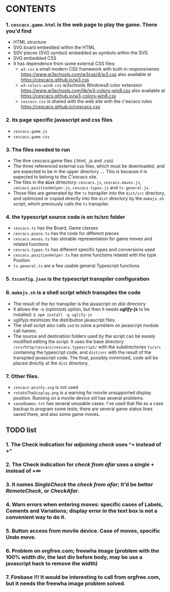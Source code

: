 # CONTENTS

### 1. `cescacs.game.html` is the web page to play the game. There you'd find
+ HTML structure
+ SVG board embedded within the HTML
+ SGV pieces (SVG symbol) embedded as symbols within the SVG
+ SVG embedded CSS
+ It has dependence from some external CSS files:
  * `w3.css` a small modern CSS framework with built-in responsivenes
    https://www.w3schools.com/w3css/4/w3.css
    also available at https://cescacs.github.io/w3.css
  * `w3-colors-win8.css` w3schools Windows8 color extension
    https://www.w3schools.com/lib/w3-colors-win8.css
    also available at https://cescacs.github.io/w3-colors-win8.css
  * `cescacs.css` is shared with the web site with the c'escacs rules
    https://cescacs.github.io/cescacs.css

### 2. its page specific javascript and css files
* `cescacs.game.js`
* `cescacs.game.css`

### 3. The files needed to run
* The thre cescacs.game files (.html, .js and .css)
* The three referenced external css files, which must be downloaded, and are expected to be in the upper directory **`..`** This is because it is expected to belong to the *C'escacs* site.
* The files in the **`dist`** dirtectory: `cescacs.js`, `cescacs.moves.js`, `cescacs.positionHelper.js`, `cescacs.types.js` and `ts.general.js`.
* Those files are generated by the `ts` transpiler into the `dist/src` directory, and optimized or copied directly into the `dist` directory by the `makejs.sh` script, which previously calls the `ts` transpiler.

### 4. the typescript source code is on ts/src folder
* `cescacs.ts` has the Board, Game classes
* `cescacs.piece.ts` has the code for different pieces
* `cescacs.moves.ts` has storable representation for game moves and related functions
* `cescacs.types.ts` has different specific types and conversions used
* `cescacs.positionHelper.ts` has some functions related with the type Position
* `ts.general.ts` are a few usable general Typescript functions

### 5. `tsconfig.json` is the typescript transpiler configuration

### 6. `makejs.sh` is a shell script which transpiles the code
* The result of the tsc transpiler is the javascript on dist directory
* It allows the -o (optimize) option, but then it needs ***uglify-js*** to be installed:
  `$ npm install -g uglify-js`
* uglifyjs minimizes the distribution javascript files.
* The shell script also calls `sed` to solve a problem on javascript module call names.
* The source and destination folders used by the script can be easely modified editing the script. It uses the base directory `/srv/http/cescacs/cescacs.typescript/` with the subdirectories `ts/src` containing the typescript code, and `dist/src` with the result of the transpiled javascript code. The final, possibly minimized, code will be placed directly at the `dist` directory.

### 7. Other files.
- `cescacs-pointy.svg` is not used
- `rotateTheDisplay.png` is a warning for movile unsupported display position. Running on a movile device stil has several problems.
- `savedGames.txt` has several unusable cases. I've used that file as a case backup to program some tests; there are several game status lines saved there, and also some game moves.

## TODO list
### 1. The Check indication for *adjoining check* uses ^+ instead of +^
### 2. The Check indication for *check from afar* uses a single + instead of +∞
### 3. It names *SingleCheck* the *check from afar*; It'd be better *RemoteCheck*, or *CheckAfar*.
### 4. Warn errors when entering moves: specific cases of Labels, Coments and Variations; display error in the text box is not a convenient way to do it.
### 5. Button access from movile device. Case of moves, specific Undo move.
### 6. Problem on orgfree.com; freewha image (problem with the 100% width div, the last div before body, may be use a javascript hack to remove the width)
### 7. Firebase !!! It would be interesting to call from orgfree.com, but it needs the freewha image problem solved.
